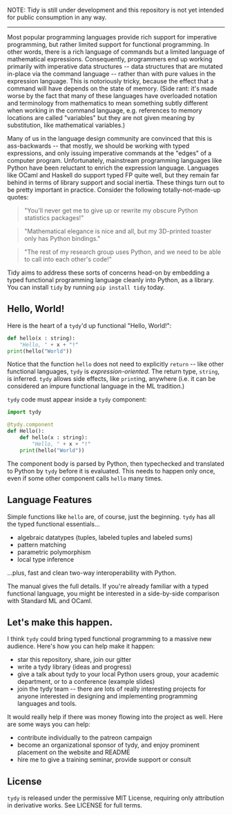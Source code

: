 NOTE: Tidy is still under development and this repository is not yet intended for public consumption in any way.

---

Most popular programming languages provide rich support for imperative programming, but rather limited support for functional programming. In other words, there is a rich language of commands but a limited language of mathematical expressions. Consequently, programmers end up working primarily with imperative data structures -- data structures that are mutated in-place via the command language -- rather than with pure values in the expression language. This is notoriously tricky, because the effect that a command will have depends on the state of memory. (Side rant: it's made worse by the fact that many of these languages have overloaded notation and terminology from mathematics to mean something subtly different when working in the command language, e.g. references to memory locations are called "variables" but they are not given meaning by substitution, like mathematical variables.)

Many of us in the language design community are convinced that this is ass-backwards -- that mostly, we should be working with typed expressions, and only issuing imperative commands at the "edges" of a computer program. Unfortunately, mainstream programming languages like Python have been reluctant to enrich the expression language. Languages like OCaml and Haskell do support typed FP quite well, but they remain far behind in terms of library support and social inertia. These things turn out to be pretty important in practice. Consider the following totally-not-made-up quotes:

   > "You'll never get me to give up or rewrite my obscure Python statistics packages!"
   
   > "Mathematical elegance is nice and all, but my 3D-printed toaster only has Python bindings."
   
   > "The rest of my research group uses Python, and we need to be able to call into each other's code!"

Tidy aims to address these sorts of concerns head-on by embedding a typed functional programming language cleanly into Python, as a library. You can install `tidy` by running `pip install tidy` today.

Hello, World!
-------------
Here is the heart of a `tydy`'d up functional "Hello, World!":
```python
def hello(x : string): 
    "Hello, " + x + "!"
print(hello("World"))
```
Notice that the function `hello` does not need to explicitly `return` -- like other functional languages, `tydy` is *expression-oriented*. The return type, `string`, is inferred. `tydy` allows side effects, like `print`ing, anywhere (i.e. it can be considered an impure functional language in the ML tradition.)

`tydy` code must appear inside a `tydy` component:
```python 
import tydy

@tydy.component
def Hello():
    def hello(x : string): 
        "Hello, " + x + "!"
    print(hello("World"))
```
The component body is parsed by Python, then typechecked and translated to Python by `tydy` before it is evaluated. This needs to happen only once, even if some other component calls `hello` many times.

Language Features
-----------------
Simple functions like `hello` are, of course, just the beginning. `tydy` has all the typed functional essentials... 
* algebraic datatypes (tuples, labeled tuples and labeled sums)
* pattern matching
* parametric polymorphism
* local type inference

...plus, fast and clean two-way interoperability with Python. 

The manual gives the full details. If you're already familiar with a typed functional language, you might be interested in a side-by-side comparison with Standard ML and OCaml.

Let's make this happen.
-----------------------
I think `tydy` could bring typed functional programming to a massive new audience. Here's how you can help make it happen:
* star this repository, share, join our gitter
* write a tydy library (ideas and progress)
* give a talk about tydy to your local Python users group, your academic department, or to a conference (example slides)
* join the tydy team -- there are lots of really interesting projects for anyone interested in designing and implementing programming languages and tools. 

It would really help if there was money flowing into the project as well. Here are some ways you can help:
* contribute individually to the patreon campaign 
* become an organizational sponsor of tydy, and enjoy prominent placement on the website and README
* hire me to give a training seminar, provide support or consult

License
-------
`tydy` is released under the permissive MIT License, requiring only attribution in derivative works. See LICENSE for full terms.

